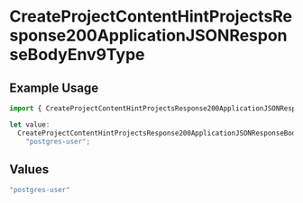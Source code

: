 # CreateProjectContentHintProjectsResponse200ApplicationJSONResponseBodyEnv9Type

## Example Usage

```typescript
import { CreateProjectContentHintProjectsResponse200ApplicationJSONResponseBodyEnv9Type } from "@vercel/sdk/models/createprojectop.js";

let value:
  CreateProjectContentHintProjectsResponse200ApplicationJSONResponseBodyEnv9Type =
    "postgres-user";
```

## Values

```typescript
"postgres-user"
```